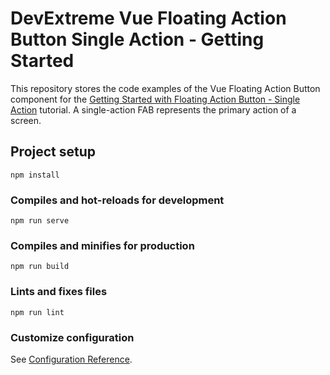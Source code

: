 # DevExtreme Vue Floating Action Button Single Action - Getting Started 

This repository stores the code examples of the Vue Floating Action Button component for the [Getting Started with Floating Action Button - Single Action](https://js.devexpress.com/Documentation/Guide/UI_Components/Floating_Action_Button/Getting_Started_with_Floating_Action_Button/#Single_Action) tutorial. A single-action FAB represents the primary action of a screen.

## Project setup
```
npm install
```

### Compiles and hot-reloads for development
```
npm run serve
```

### Compiles and minifies for production
```
npm run build
```

### Lints and fixes files
```
npm run lint
```

### Customize configuration
See [Configuration Reference](https://cli.vuejs.org/config/).
